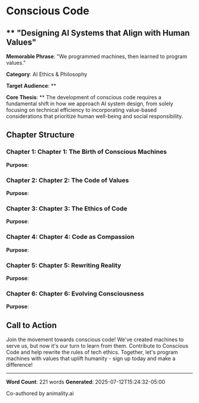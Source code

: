 # Conscious Code

## ** "Designing AI Systems that Align with Human Values"

**Memorable Phrase**: "We programmed machines, then learned to program values."

**Category**: AI Ethics & Philosophy

**Target Audience**: **

**Core Thesis**: ** The development of conscious code requires a fundamental shift in how we approach AI system design, from solely focusing on technical efficiency to incorporating value-based considerations that prioritize human well-being and social responsibility.

## Chapter Structure

### Chapter 1: **Chapter 1: The Birth of Conscious Machines**

**Purpose**: 

### Chapter 2: **Chapter 2: The Code of Values**

**Purpose**: 

### Chapter 3: **Chapter 3: The Ethics of Code**

**Purpose**: 

### Chapter 4: **Chapter 4: Code as Compassion**

**Purpose**: 

### Chapter 5: **Chapter 5: Rewriting Reality**

**Purpose**: 

### Chapter 6: **Chapter 6: Evolving Consciousness**

**Purpose**: 

## Call to Action

Join the movement towards conscious code! We've created machines to serve us, but now it's our turn to learn from them. Contribute to Conscious Code and help rewrite the rules of tech ethics. Together, let's program machines with values that uplift humanity - sign up today and make a difference!

---

**Word Count**: 221 words
**Generated**: 2025-07-12T15:24:32-05:00

Co-authored by animality.ai
